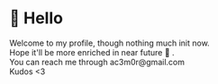 <h1>👋 Hello</h1>
Welcome to my profile, though nothing much init now. <br>
Hope it'll be more enriched in near future  🌱 . <br>
You can reach me through ac3m0r@gmail.com  <br>
Kudos <3



<!-- - Hi, I’m @devMorshed
- 👀 I’m interested in ...
- I’m currently learning ...
- 💞️ I’m looking to collaborate on ...
- 📫 How to reach me ...
 -->
<!---
devMorshed/devMorshed is a ✨ special ✨ repository because its `README.md` (this file) appears on your GitHub profile.
You can click the Preview link to take a look at your changes.
--->
